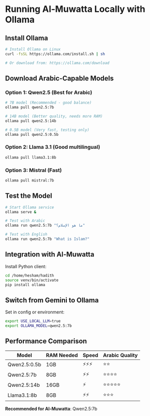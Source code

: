 # Running Al-Muwatta Locally with Ollama

## Install Ollama

```bash
# Install Ollama on Linux
curl -fsSL https://ollama.com/install.sh | sh

# Or download from: https://ollama.com/download
```

## Download Arabic-Capable Models

### Option 1: Qwen2.5 (Best for Arabic)
```bash
# 7B model (Recommended - good balance)
ollama pull qwen2.5:7b

# 14B model (Better quality, needs more RAM)
ollama pull qwen2.5:14b

# 0.5B model (Very fast, testing only)
ollama pull qwen2.5:0.5b
```

### Option 2: Llama 3.1 (Good multilingual)
```bash
ollama pull llama3.1:8b
```

### Option 3: Mistral (Fast)
```bash
ollama pull mistral:7b
```

## Test the Model

```bash
# Start Ollama service
ollama serve &

# Test with Arabic
ollama run qwen2.5:7b "ما هو الإسلام؟"

# Test with English
ollama run qwen2.5:7b "What is Islam?"
```

## Integration with Al-Muwatta

Install Python client:
```bash
cd /home/hesham/hadith
source venv/bin/activate
pip install ollama
```

## Switch from Gemini to Ollama

Set in config or environment:
```bash
export USE_LOCAL_LLM=true
export OLLAMA_MODEL=qwen2.5:7b
```

## Performance Comparison

| Model | RAM Needed | Speed | Arabic Quality |
|-------|------------|-------|----------------|
| Qwen2.5:0.5b | 1GB | ⚡⚡⚡ | ⭐⭐ |
| Qwen2.5:7b | 8GB | ⚡⚡ | ⭐⭐⭐⭐ |
| Qwen2.5:14b | 16GB | ⚡ | ⭐⭐⭐⭐⭐ |
| Llama3.1:8b | 8GB | ⚡⚡ | ⭐⭐⭐ |

**Recommended for Al-Muwatta**: Qwen2.5:7b

